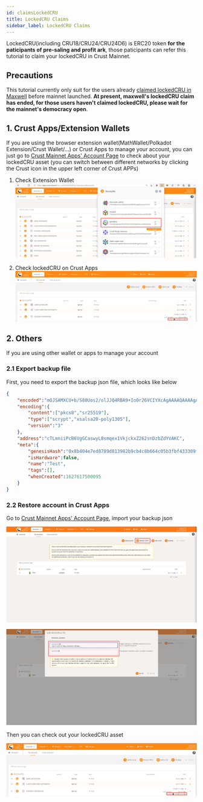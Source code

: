 ```yaml
---
id: claimsLockedCRU
title: LockedCRU Claims
sidebar_label: LockedCRU Claims
---
```


LockedCRU(including CRU18/CRU24/CRU24D6) is ERC20 token **for the paticipants of pre-saling and profit ark**, those paticipants can refer this tutorial to claim your lockedCRU in Crust Mainnet.

## Precautions

This tutorial currently only suit for the users already [claimed lockedCRU in Maxwell](https://wiki-maxwell.crust.network/docs/en/claimCRU18) before mainnet launched. **At present, maxwell's lockedCRU claim has ended, for those users haven't claimed lockedCRU, please wait for the mainnet's democracy open**.

## 1. Crust Apps/Extension Wallets

If you are using the browser extension wallet(MathWallet/Polkadot Extension/Crust Wallet/...) or Crust Apps to manage your account, you can just go to [Crust Mainnet Apps' Account Page](https://apps.crust.network/#/accounts) to check about your lockedCRU asset (you can switch between different networks by clicking the Crust icon in the upper left corner of Crust APPs)

1. Check Extension Wallet
![Extension1](assets/claimsLockedCRU/extension1.jpg)

2. Check lockedCRU on Crust Apps
![Extension2](assets/claimsLockedCRU/extension2.jpg)

## 2. Others

If you are using other wallet or apps to manage your account

### 2.1 Export backup file

First, you need to export the backup json file, which looks like below

```json
{
    "encoded":"mOJSAMXCU+b/S80Uos2/olJJQ4RBA9+IoOr26VCIYXcAgAAAAQAAAAgAAACEef8KOVeeWD0DqPShntOtcHGTXAH4acTdJ7zjc9cLeXgIH1wsksMXh6CdvnARjxvKwXL98LjK2NLBDwSA8iqFAF8rspqMJ0kEKx4ExRPB0nQU94XU27UL8/eV08HVdBYhKU2664XOL/d+Zyyx2JNREj7kIKpPs2staSxD2zwkTNLGWasKwXjl7vAtxevZUNj01VZL5GWtg2TprMs0",
    "encoding":{
        "content":["pkcs8","sr25519"],
        "type":["scrypt","xsalsa20-poly1305"],
        "version":"3"
    },
    "address":"cTLmniiPcB6VgGCaswyL8smqex1VkjckxZ262snDzbZdYVAKC",
    "meta":{
        "genesisHash":"0x8b404e7ed8789d813982b9cb4c8b664c05b3fbf433309f603af014ec9ce56a8c",
        "isHardware":false,
        "name":"Test",
        "tags":[],
        "whenCreated":1627617500095
    }
}
```

### 2.2 Restore account in Crust Apps

Go to [Crust Mainnet Apps' Account Page](https://apps.crust.network/#/accounts), import your backup json

![Others1](assets/claimsLockedCRU/others1.jpg)

![Others2](assets/claimsLockedCRU/others2.jpg)

Then you can check out your lockedCRU asset

![Extension2](assets/claimsLockedCRU/extension2.jpg)
